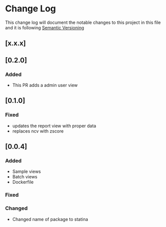 # Change Log

This change log will document the notable changes to this project in this file and it is following [Semantic Versioning](https://semver.org/)

## [x.x.x]



## [0.2.0]

### Added
- This PR adds a admin user view


## [0.1.0]

### Fixed
- updates the report view with proper data
- replaces ncv with zscore

## [0.0.4]

### Added
- Sample views
- Batch views
- Dockerfile

### Fixed

### Changed
- Changed name of package to statina
